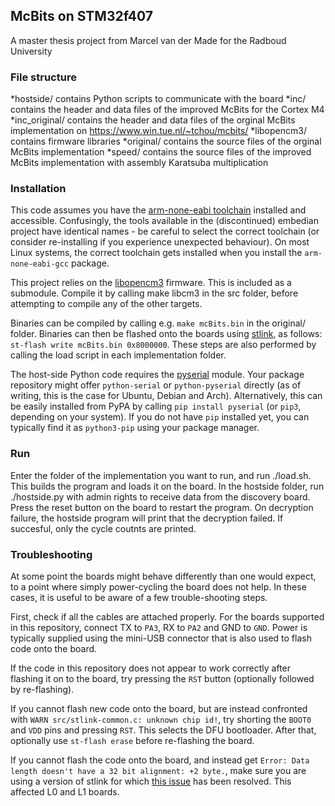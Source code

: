 ## McBits on STM32f407

A master thesis project from Marcel van der Made for the Radboud University

### File structure

*hostside/ contains Python scripts to communicate with the board
*inc/ contains the header and data files of the improved McBits for the Cortex M4
*inc_original/ contains the header and data files of the orginal McBits implementation on https://www.win.tue.nl/~tchou/mcbits/
*libopencm3/ contains firmware libraries
*original/ contains the source files of the orginal McBits implementation
*speed/ contains the source files of the improved McBits implementation with assembly Karatsuba multiplication

### Installation

This code assumes you have the [arm-none-eabi toolchain](https://launchpad.net/gcc-arm-embedded) installed and accessible. Confusingly, the tools available in the (discontinued) embedian project have identical names - be careful to select the correct toolchain (or consider re-installing if you experience unexpected behaviour). On most Linux systems, the correct toolchain gets installed when you install the `arm-none-eabi-gcc` package.

This project relies on the [libopencm3](https://github.com/libopencm3/libopencm3/) firmware. This is included as a submodule. Compile it by calling make libcm3 in the src folder, before attempting to compile any of the other targets.

Binaries can be compiled by calling e.g. `make mcBits.bin` in the original/ folder. Binaries can then be flashed onto the boards using [stlink](https://github.com/texane/stlink), as follows: `st-flash write mcBits.bin 0x8000000`. These steps are also performed by calling the load script in each implementation folder.

The host-side Python code requires the [pyserial](https://github.com/pyserial/pyserial) module. Your package repository might offer `python-serial` or `python-pyserial` directly (as of writing, this is the case for Ubuntu, Debian and Arch). Alternatively, this can be easily installed from PyPA by calling `pip install pyserial` (or `pip3`, depending on your system). If you do not have `pip` installed yet, you can typically find it as `python3-pip` using your package manager.

### Run
Enter the folder of the implementation you want to run, and run ./load.sh. This builds the program and loads it on the board. In the hostside folder, run ./hostside.py with admin rights to receive data from the discovery board. Press the reset button on the board to restart the program. On decryption failure, the hostside program will print that the decryption failed. If succesful, only the cycle coutnts are printed.

### Troubleshooting

At some point the boards might behave differently than one would expect, to a point where simply power-cycling the board does not help. In these cases, it is useful to be aware of a few trouble-shooting steps.

First, check if all the cables are attached properly. For the boards supported in this repository, connect TX to `PA3`, RX to `PA2` and GND to `GND`. Power is typically supplied using the mini-USB connector that is also used to flash code onto the board.

If the code in this repository does not appear to work correctly after flashing it on to the board, try pressing the `RST` button (optionally followed by re-flashing).

If you cannot flash new code onto the board, but are instead confronted with `WARN src/stlink-common.c: unknown chip id!`, try shorting the `BOOT0` and `VDD` pins and pressing `RST`. This selects the DFU bootloader. After that, optionally use `st-flash erase` before re-flashing the board.

If you cannot flash the code onto the board, and instead get `Error: Data length doesn't have a 32 bit alignment: +2 byte.`, make sure you are using a version of stlink for which [this issue](https://github.com/texane/stlink/issues/390) has been resolved. This affected L0 and L1 boards.